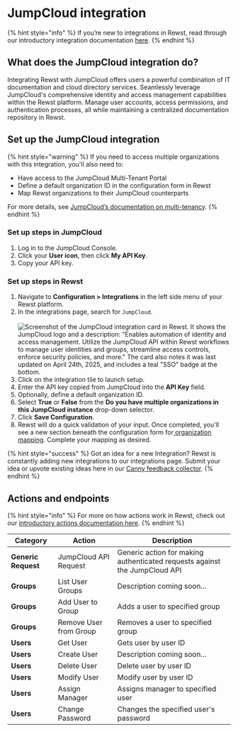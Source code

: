 # JumpCloud integration

{% hint style="info" %}
If you’re new to integrations in Rewst, read through our introductory integration documentation [here](https://docs.rewst.help/documentation/integrations).
{% endhint %}

## What does the JumpCloud integration do?

Integrating Rewst with JumpCloud offers users a powerful combination of IT documentation and cloud directory services. Seamlessly leverage JumpCloud's comprehensive identity and access management capabilities within the Rewst platform. Manage user accounts, access permissions, and authentication processes, all while maintaining a centralized documentation repository in Rewst.&#x20;

## Set up the JumpCloud integration[​](http://localhost:3000/docs/integrations/Documentation/jumpcloud-integration-setup#setup) <a href="#setup" id="setup"></a>

{% hint style="warning" %}
If you need to access multiple organizations with this integration, you'll also need to:

* Have access to the JumpCloud Multi-Tenant Portal
* Define a default organization ID in the configuration form in Rewst
* Map Rewst organizations to their JumpCloud counterparts

For more details, see [JumpCloud’s documentation on multi-tenancy](https://jumpcloud.com/support/multi-tenancy).
{% endhint %}

### Set up steps in JumpCloud

1. Log in to the JumpCloud Console.
2. Click your **User icon**, then click **My API Key**.
3. Copy your API key.

### Set up steps in Rewst

1. Navigate to **Configuration > Integrations** in the left side menu of your Rewst platform.
2. In the integrations page, search for `JumpCloud`.\
   \
   ![Screenshot of the JumpCloud integration card in Rewst. It shows the JumpCloud logo and a description: "Enables automation of identity and access management. Utilize the JumpCloud API within Rewst workflows to manage user identities and groups, streamline access controls, enforce security policies, and more." The card also notes it was last updated on April 24th, 2025, and includes a teal "SSO" badge at the bottom.](<../../../../.gitbook/assets/Screenshot 2025-04-28 at 2.42.49 PM.png>)
3. Click on the integration tile to launch setup.
4. Enter the API key copied from JumpCloud into the **API Key** field.
5. Optionally, define a default organization ID.
6. Select **True** or **False** from the **Do you have multiple organizations in this JumpCloud instance** drop-down selector.&#x20;
7. Click **Save Configuration**.
8. Rewst will do a quick validation of your input. Once completed, you'll see a new section beneath the configuration form for[ organization mapping](https://docs.rewst.help/documentation/integrations#what-is-organization-mapping). Complete your mapping as desired.&#x20;

{% hint style="success" %}
Got an idea for a new Integration? Rewst is constantly adding new integrations to our integrations page. Submit your idea or upvote existing ideas here in our [Canny feedback collector](https://rewst.canny.io/integrations).
{% endhint %}

## Actions and endpoints

{% hint style="info" %}
For more on how actions work in Rewst, check out our [introductory actions documentation here](https://docs.rewst.help/documentation/workflows/actions-in-rewst).&#x20;
{% endhint %}

| Category            | Action                 | Description                                                                |
| ------------------- | ---------------------- | -------------------------------------------------------------------------- |
| **Generic Request** | JumpCloud API Request  | Generic action for making authenticated requests against the JumpCloud API |
| **Groups**          | List User Groups       | Description coming soon...                                                 |
| **Groups**          | Add User to Group      | Adds a user to specified group                                             |
| **Groups**          | Remove User from Group | Removes a user to specified group                                          |
| **Users**           | Get User               | Gets user by user ID                                                       |
| **Users**           | Create User            | Description coming soon...                                                 |
| **Users**           | Delete User            | Delete user by user ID                                                     |
| **Users**           | Modify User            | Modify user by user ID                                                     |
| **Users**           | Assign Manager         | Assigns manager to specified user                                          |
| **Users**           | Change Password        | Changes the specified user's password                                      |
